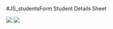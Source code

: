 #JS_studentsForm
Student Details Sheet

![](https://user-images.githubusercontent.com/68815149/140636486-7cebee57-a0b9-4093-9c74-c85d70fc0d58.png)
![](https://user-images.githubusercontent.com/68815149/140636524-5263611d-ddc9-4ea9-9c05-ffe891e4c89e.png)

